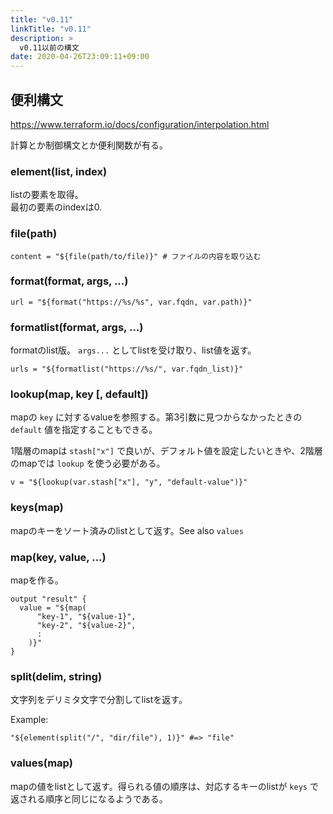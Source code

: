 ```yaml
---
title: "v0.11"
linkTitle: "v0.11"
description: >
  v0.11以前の構文
date: 2020-04-26T23:09:11+09:00
---
```


## 便利構文

https://www.terraform.io/docs/configuration/interpolation.html

計算とか制御構文とか便利関数が有る。

### element(list, index)

listの要素を取得。  
最初の要素のindexは0.

### file(path)

```hcl
content = "${file(path/to/file)}" # ファイルの内容を取り込む
```

### format(format, args, ...)

```hcl
url = "${format("https://%s/%s", var.fqdn, var.path)}"
```

### formatlist(format, args, ...)

formatのlist版。 `args...` としてlistを受け取り、list値を返す。

```hcl
urls = "${formatlist("https://%s/", var.fqdn_list)}"
```

### lookup(map, key [, default])

mapの `key` に対するvalueを参照する。第3引数に見つからなかったときの `default` 値を指定することもできる。  

1階層のmapは `stash["x"]` で良いが、デフォルト値を設定したいときや、2階層のmapでは `lookup` を使う必要がある。

```hcl
v = "${lookup(var.stash["x"], "y", "default-value")}"
```

### keys(map)

mapのキーをソート済みのlistとして返す。See also `values`

### map(key, value, ...)

mapを作る。

```hcl
output "result" {
  value = "${map(
      "key-1", "${value-1}",
      "key-2", "${value-2}",
      :
    )}"
}
```

### split(delim, string)

文字列をデリミタ文字で分割してlistを返す。

Example:

```hcl
"${element(split("/", "dir/file"), 1)}" #=> "file"
```

### values(map)

mapの値をlistとして返す。得られる値の順序は、対応するキーのlistが `keys` で返される順序と同じになるようである。
